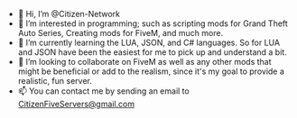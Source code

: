 - 👋 Hi, I’m @Citizen-Network
- 👀 I’m interested in programming; such as scripting mods for Grand Theft Auto Series, Creating mods for FiveM, and much more.
- 🌱 I’m currently learning the LUA, JSON, and C# languages. So for LUA and JSON have been the easiest for me to pick up and understand a bit.
- 💞️ I’m looking to collaborate on FiveM as well as any other mods that might be beneficial or add to the realism, since it's my goal to provide a realistic, fun server.
- 📫 You can contact me by sending an email to CitizenFiveServers@gmail.com

<!---
Citizen-Network/Citizen-Network is a ✨ special ✨ repository because its `README.md` (this file) appears on your GitHub profile.
You can click the Preview link to take a look at your changes.
--->
